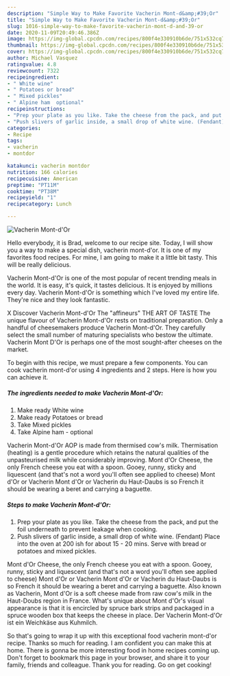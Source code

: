 ```yaml
---
description: "Simple Way to Make Favorite Vacherin Mont-d&amp;#39;Or"
title: "Simple Way to Make Favorite Vacherin Mont-d&amp;#39;Or"
slug: 1016-simple-way-to-make-favorite-vacherin-mont-d-and-39-or
date: 2020-11-09T20:49:46.386Z
image: https://img-global.cpcdn.com/recipes/800f4e330910b6de/751x532cq70/vacherin-mont-dor-recipe-main-photo.jpg
thumbnail: https://img-global.cpcdn.com/recipes/800f4e330910b6de/751x532cq70/vacherin-mont-dor-recipe-main-photo.jpg
cover: https://img-global.cpcdn.com/recipes/800f4e330910b6de/751x532cq70/vacherin-mont-dor-recipe-main-photo.jpg
author: Michael Vasquez
ratingvalue: 4.8
reviewcount: 7322
recipeingredient:
- " White wine"
- " Potatoes or bread"
- " Mixed pickles"
- " Alpine ham  optional"
recipeinstructions:
- "Prep your plate as you like. Take the cheese from the pack, and put the foil underneath to prevent leakage when cooking."
- "Push slivers of garlic inside, a small drop of white wine. (Fendant) Place into the oven at 200 ish for about 15 - 20 mins. Serve with bread or potatoes and mixed pickles."
categories:
- Recipe
tags:
- vacherin
- montdor

katakunci: vacherin montdor 
nutrition: 166 calories
recipecuisine: American
preptime: "PT11M"
cooktime: "PT38M"
recipeyield: "1"
recipecategory: Lunch

---
```



![Vacherin Mont-d&#39;Or](https://img-global.cpcdn.com/recipes/800f4e330910b6de/751x532cq70/vacherin-mont-dor-recipe-main-photo.jpg)

Hello everybody, it is Brad, welcome to our recipe site. Today, I will show you a way to make a special dish, vacherin mont-d&#39;or. It is one of my favorites food recipes. For mine, I am going to make it a little bit tasty. This will be really delicious.

Vacherin Mont-d&#39;Or is one of the most popular of recent trending meals in the world. It is easy, it's quick, it tastes delicious. It is enjoyed by millions every day. Vacherin Mont-d&#39;Or is something which I've loved my entire life. They're nice and they look fantastic.

X Discover Vacherin Mont-d&#39;Or The &#34;affineurs&#34; THE ART OF TASTE The unique flavour of Vacherin Mont-d&#39;Or rests on traditional preparation. Only a handful of cheesemakers produce Vacherin Mont-d&#39;Or. They carefully select the small number of maturing specialists who bestow the ultimate. Vacherin Mont D&#39;Or is perhaps one of the most sought-after cheeses on the market.


To begin with this recipe, we must prepare a few components. You can cook vacherin mont-d&#39;or using 4 ingredients and 2 steps. Here is how you can achieve it.

<!--inarticleads1-->

##### The ingredients needed to make Vacherin Mont-d&#39;Or:

1. Make ready  White wine
1. Make ready  Potatoes or bread
1. Take  Mixed pickles
1. Take  Alpine ham - optional


Vacherin Mont-d&#39;Or AOP is made from thermised cow&#39;s milk. Thermisation (heating) is a gentle procedure which retains the natural qualities of the unpasteurised milk while considerably improving. Mont d&#39;Or Cheese, the only French cheese you eat with a spoon. Gooey, runny, sticky and liquescent (and that&#39;s not a word you&#39;ll often see applied to cheese) Mont d&#39;Or or Vacherin Mont d&#39;Or or Vacherin du Haut-Daubs is so French it should be wearing a beret and carrying a baguette. 

<!--inarticleads2-->

##### Steps to make Vacherin Mont-d&#39;Or:

1. Prep your plate as you like. Take the cheese from the pack, and put the foil underneath to prevent leakage when cooking.
1. Push slivers of garlic inside, a small drop of white wine. (Fendant) Place into the oven at 200 ish for about 15 - 20 mins. Serve with bread or potatoes and mixed pickles.


Mont d&#39;Or Cheese, the only French cheese you eat with a spoon. Gooey, runny, sticky and liquescent (and that&#39;s not a word you&#39;ll often see applied to cheese) Mont d&#39;Or or Vacherin Mont d&#39;Or or Vacherin du Haut-Daubs is so French it should be wearing a beret and carrying a baguette. Also known as Vacherin, Mont d&#39;Or is a soft cheese made from raw cow&#39;s milk in the Haut-Doubs region in France. What&#39;s unique about Mont d&#39;Or&#39;s visual appearance is that it is encircled by spruce bark strips and packaged in a spruce wooden box that keeps the cheese in place. Der Vacherin Mont-d&#39;Or ist ein Weichkäse aus Kuhmilch. 

So that's going to wrap it up with this exceptional food vacherin mont-d&#39;or recipe. Thanks so much for reading. I am confident you can make this at home. There is gonna be more interesting food in home recipes coming up. Don't forget to bookmark this page in your browser, and share it to your family, friends and colleague. Thank you for reading. Go on get cooking!
